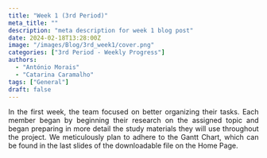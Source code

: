 ```yaml
---
title: "Week 1 (3rd Period)"
meta_title: ""
description: "meta description for week 1 blog post"
date: 2024-02-18T13:28:00Z
image: "/images/Blog/3rd_week1/cover.png"
categories: ["3rd Period - Weekly Progress"]
authors:
  - "António Morais"
  - "Catarina Caramalho"
tags: ["General"]
draft: false
---
```


<div style="text-align: justify;">

In the first week, the team focused on better organizing their tasks. Each member began by beginning their research on the assigned topic and began preparing in more detail the study materials they will use throughout the project. We meticulously plan to adhere to the Gantt Chart, which can be found in the last slides of the downloadable file on the Home Page.
</div>
